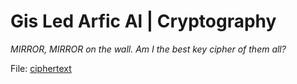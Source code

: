 # Gis Led Arfic Al | Cryptography

*MIRROR, MIRROR on the wall.  Am I the best key cipher of them all?*

File: [ciphertext](ciphertext)
